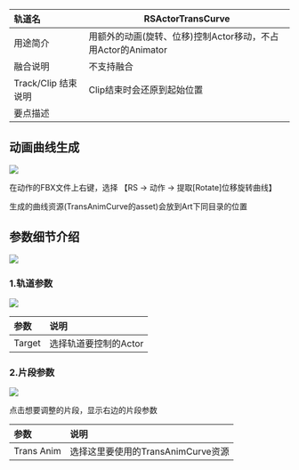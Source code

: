 | 轨道名 | RSActorTransCurve |
| :--- | --- |
| 用途简介 | 用额外的动画(旋转、位移)控制Actor移动，不占用Actor的Animator |
| 融合说明 | 不支持融合 |
| Track/Clip 结束说明 | Clip结束时会还原到起始位置 |
| 要点描述 |  |


## 动画曲线生成
![](https://cdn.nlark.com/yuque/0/2024/png/22817384/1713943467534-ddbf726c-abad-431e-93a5-36b00573262b.png)

在动作的FBX文件上右键，选择 【RS -> 动作 -> 提取[Rotate]位移旋转曲线】

生成的曲线资源(TransAnimCurve的asset)会放到Art下同目录的位置

## 参数细节介绍
![](https://cdn.nlark.com/yuque/0/2024/png/22817384/1713943467832-e7b4c1d7-d1a8-4ed6-a2fd-e80c2a81bf7d.png)

### 1.轨道参数
![](https://cdn.nlark.com/yuque/0/2024/png/22817384/1713943468038-e6156953-7d11-4f37-ba3c-ea34e3592941.png)

| **参数** | **说明** |
| :--- | :--- |
| Target | 选择轨道要控制的Actor |


### 2.片段参数
![](https://cdn.nlark.com/yuque/0/2024/png/22817384/1713943468245-e8f2b2f8-c75d-4f4e-bc73-5137756e4ad6.png)

点击想要调整的片段，显示右边的片段参数

| **参数** | **说明** |
| :--- | :--- |
| Trans Anim | 选择这里要使用的TransAnimCurve资源 |


